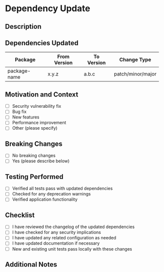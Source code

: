 # Dependency Update

## Description
<!-- Provide a description of the dependency changes -->

## Dependencies Updated
<!-- List the dependencies that were updated -->
| Package | From Version | To Version | Change Type |
|---------|-------------|------------|-------------|
| package-name | x.y.z | a.b.c | patch/minor/major |

## Motivation and Context
<!-- Why is this update needed? -->
- [ ] Security vulnerability fix
- [ ] Bug fix
- [ ] New features
- [ ] Performance improvement
- [ ] Other (please specify)

## Breaking Changes
<!-- Are there any breaking changes introduced by this update? -->
- [ ] No breaking changes
- [ ] Yes (please describe below)

## Testing Performed
<!-- Describe the testing you've done -->
- [ ] Verified all tests pass with updated dependencies
- [ ] Checked for any deprecation warnings
- [ ] Verified application functionality

## Checklist
<!-- Check all that apply -->
- [ ] I have reviewed the changelog of the updated dependencies
- [ ] I have checked for any security implications
- [ ] I have updated any related configuration as needed
- [ ] I have updated documentation if necessary
- [ ] New and existing unit tests pass locally with these changes

## Additional Notes
<!-- Add any other information about the PR here -->
